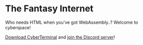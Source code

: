 The Fantasy Internet
====================
Who needs HTML when you've got WebAssembly..? Welcome to cyberspace!

<script src="cyberterminal-web.js"></script>

[Download CyberTerminal](https://github.com/FantasyInternet/cyberterminal/releases/latest) and [join the Discord server](https://discord.me/fantasy-internet)!


